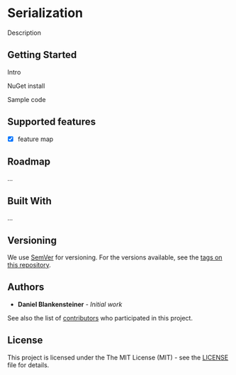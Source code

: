 # Serialization

Description

## Getting Started

Intro

NuGet install

Sample code

## Supported features

- [X] feature map

## Roadmap

...

## Built With

...

## Versioning

We use [SemVer](http://semver.org/) for versioning. For the versions available, see the [tags on this repository](https://github.com/blankensteiner/serialization/tags).

## Authors

* **Daniel Blankensteiner** - *Initial work*

See also the list of [contributors](https://github.com/blankensteiner/serialization/contributors) who participated in this project.

## License

This project is licensed under the The MIT License (MIT) - see the [LICENSE](LICENSE) file for details.
